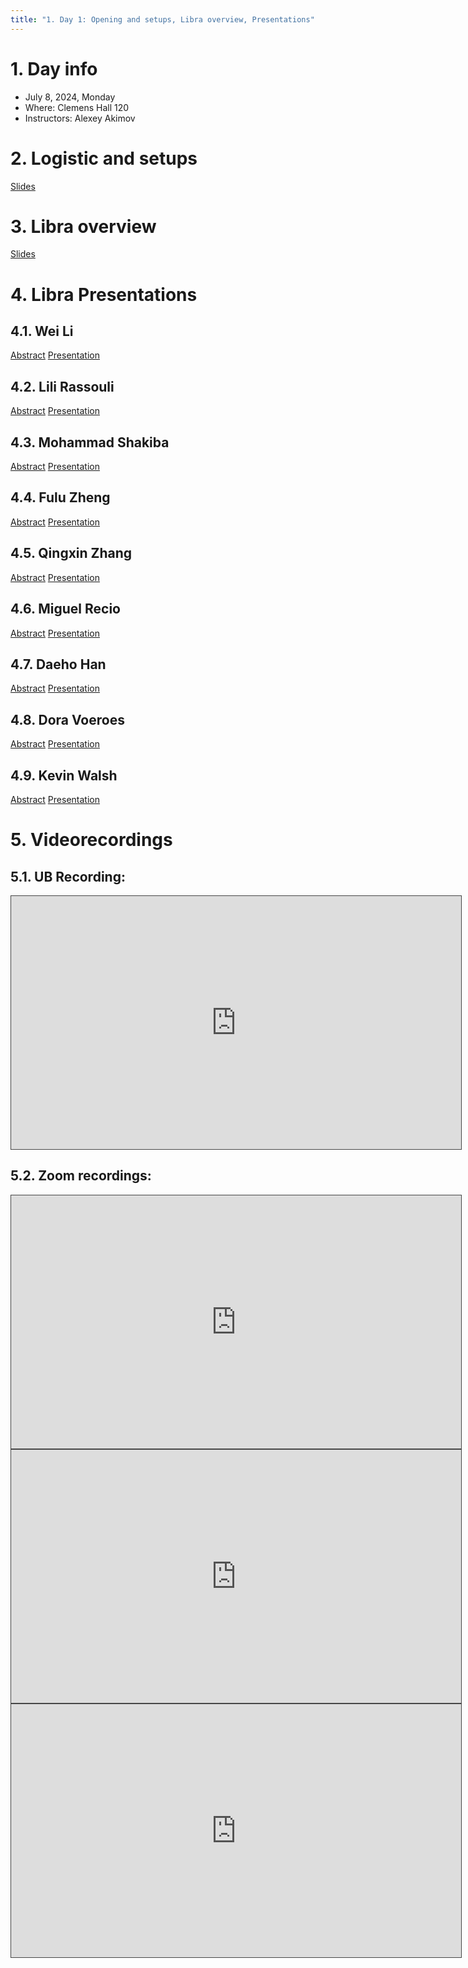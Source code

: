 ```yaml
---
title: "1. Day 1: Opening and setups, Libra overview, Presentations"
---
```


# 1. Day info

 - July 8, 2024, Monday
 - Where: Clemens Hall 120
 - Instructors: Alexey Akimov

# 2. Logistic and setups

[Slides](../files/Alexey_Akimov/July8-morning-intro.pdf)

# 3. Libra overview
[Slides](../files/Alexey_Akimov/July8-morning-overview.pdf)

# 4. Libra Presentations 

## 4.1. Wei Li
[Abstract](../files/abstracts/Wei_Li.pdf)
[Presentation](../files/presentations/Wei_Li.pdf)

## 4.2. Lili Rassouli
[Abstract](../files/abstracts/Lili_Rassouli.pdf)
[Presentation](../files/presentations/Lili_Rassouli.pdf)

## 4.3. Mohammad Shakiba
[Abstract](../files/abstracts/Mohammad_Shakiba.pdf)
[Presentation](../files/presentations/Mohammad_Shakiba.pdf)

## 4.4. Fulu Zheng
[Abstract](../files/abstracts/Fulu_Zheng.pdf)
[Presentation](../files/presentations/Fulu_Zheng.pdf)

## 4.5. Qingxin Zhang
[Abstract](../files/abstracts/Qingxin_Zhang.pdf)
[Presentation](../files/presentations/Qingxin_Zhang.pdf)

## 4.6. Miguel Recio
[Abstract](../files/abstracts/Miguel_Recio.pdf)
[Presentation](../files/presentations/Miguel_Recio.pdf)

## 4.7. Daeho Han
[Abstract](../files/abstracts/Daeho_Han.pdf)
[Presentation](../files/presentations/Daeho_Han.pdf)

## 4.8. Dora Voeroes
[Abstract](../files/abstracts/Dora_Voeroes.pdf)
[Presentation](../files/presentations/Dora_Voeroes.pdf)

## 4.9. Kevin Walsh
[Abstract](../files/abstracts/Kevin_Walsh.pdf)
[Presentation](../files/presentations/Kevin_Walsh.pdf)



# 5. Videorecordings

## 5.1. UB Recording:

<iframe src="https://ub.hosted.panopto.com/Panopto/Pages/Embed.aspx?id=7698d272-5257-41fb-be89-b18f01178901
&autoplay=false&offerviewer=true&showtitle=true&showbrand=true&captions=false&interactivity=all" height="405" width="720" 
style="border: 1px solid #464646;" allowfullscreen allow="autoplay" aria-label="Panopto Embedded Video Player" 
aria-description="Libra Workshop and Summer School on Excited States and Nonadiabatic Dynamics 2024: Day 1" ></iframe>

## 5.2. Zoom recordings:

<iframe src="https://ub.hosted.panopto.com/Panopto/Pages/Embed.aspx?id=5d6a7a62-7543-414c-8b7c-b1a7011127d4
&autoplay=false&offerviewer=true&showtitle=true&showbrand=true&captions=false&interactivity=all" height="405" width="720" 
style="border: 1px solid #464646;" allowfullscreen allow="autoplay" aria-label="Panopto Embedded Video Player" 
aria-description="Libra Workshop and Summer School: Day 1, morning" ></iframe>

<iframe src="https://ub.hosted.panopto.com/Panopto/Pages/Embed.aspx?id=4fddd3e3-b66b-4974-80b9-b1a70111bd6e
&autoplay=false&offerviewer=true&showtitle=true&showbrand=true&captions=false&interactivity=all" height="405" width="720" 
style="border: 1px solid #464646;" allowfullscreen allow="autoplay" aria-label="Panopto Embedded Video Player" 
aria-description="Libra Workshop and Summer School: Day 1, part 2" ></iframe>

<iframe src="https://ub.hosted.panopto.com/Panopto/Pages/Embed.aspx?id=c71712e6-486a-4243-879f-b1a701759379
&autoplay=false&offerviewer=true&showtitle=true&showbrand=true&captions=false&interactivity=all" height="405" width="720" 
style="border: 1px solid #464646;" allowfullscreen allow="autoplay" aria-label="Panopto Embedded Video Player" 
aria-description="Libra Workshop and Summer School, Day 1, Part 3" ></iframe>


